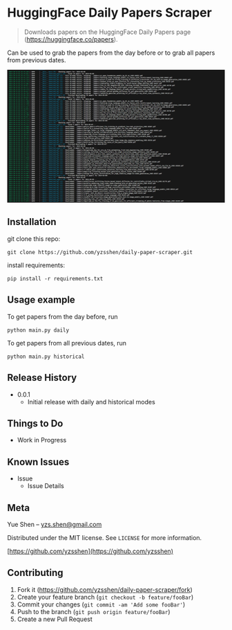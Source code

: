 # HuggingFace Daily Papers Scraper
> Downloads papers on the HuggingFace Daily Papers page (https://huggingface.co/papers).

<!-- [![NPM Version][npm-image]][npm-url]
[![Build Status][travis-image]][travis-url]
[![Downloads Stats][npm-downloads]][npm-url] -->

Can be used to grab the papers from the day before or to grab all papers from previous dates.

![](daily-paper-scraper.png)

## Installation

git clone this repo:

```
git clone https://github.com/yzsshen/daily-paper-scraper.git
```

install requirements:
```
pip install -r requirements.txt
```
<!-- OS X & Linux:

```sh
npm install my-crazy-module --save
```

Windows:

```sh
edit autoexec.bat
``` -->

## Usage example

To get papers from the day before, run
```
python main.py daily
```

To get papers from all previous dates, run
```
python main.py historical
```

<!-- _For more examples and usage, please refer to the [Wiki][wiki]._ -->

<!-- ## Development setup

Describe how to install all development dependencies and how to run an automated test-suite of some kind. Potentially do this for multiple platforms.

```sh
make install
npm test
``` -->

## Release History

<!-- * 0.2.1
    * CHANGE: Update docs (module code remains unchanged)
* 0.2.0
    * CHANGE: Remove `setDefaultXYZ()`
    * ADD: Add `init()`
* 0.1.1
    * FIX: Crash when calling `baz()` (Thanks @GenerousContributorName!)
* 0.1.0
    * The first proper release
    * CHANGE: Rename `foo()` to `bar()` -->
* 0.0.1
    * Initial release with daily and historical modes

## Things to Do
* Work in Progress

## Known Issues
* Issue 
  * Issue Details

## Meta

Yue Shen – yzs.shen@gmail.com
<!-- – [@YourTwitter](https://twitter.com/dbader_org)  -->
Distributed under the MIT license. See ``LICENSE`` for more information.

[https://github.com/yzsshen](https://github.com/yzsshen)

## Contributing

1. Fork it (<https://github.com/yzsshen/daily-paper-scraper/fork>)
2. Create your feature branch (`git checkout -b feature/fooBar`)
3. Commit your changes (`git commit -am 'Add some fooBar'`)
4. Push to the branch (`git push origin feature/fooBar`)
5. Create a new Pull Request

<!-- Markdown link & img dfn's -->
<!-- [npm-image]: https://img.shields.io/npm/v/datadog-metrics.svg?style=flat-square
[npm-url]: https://npmjs.org/package/datadog-metrics
[npm-downloads]: https://img.shields.io/npm/dm/datadog-metrics.svg?style=flat-square
[travis-image]: https://img.shields.io/travis/dbader/node-datadog-metrics/master.svg?style=flat-square
[travis-url]: https://travis-ci.org/dbader/node-datadog-metrics
[wiki]: https://github.com/yourname/yourproject/wiki -->

